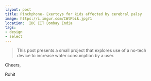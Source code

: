 ```yaml
---
layout: post
title: Pinchphone- Exertoys for kids affected by cerebral palsy
image: https://i.imgur.com/IWtPbik.jpg?1
location:  IDC IIT Bombay India
tags:
- design
- select
---
```


> This post presents a small project that explores use of a no-tech device to increase water consumption by a user.



Cheers,

Rohit


      
